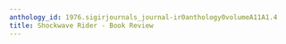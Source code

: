 ```yaml
---
anthology_id: 1976.sigirjournals_journal-ir0anthology0volumeA11A1.4
title: Shockwave Rider - Book Review
---
```

